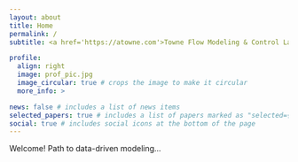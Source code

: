 ```yaml
---
layout: about
title: Home
permalink: /
subtitle: <a href='https://atowne.com'>Towne Flow Modeling & Control Lab, University of Michigan</a>

profile:
  align: right
  image: prof_pic.jpg
  image_circular: true # crops the image to make it circular
  more_info: >

news: false # includes a list of news items
selected_papers: true # includes a list of papers marked as "selected={true}"
social: true # includes social icons at the bottom of the page
---
```


Welcome! Path to data-driven modeling...

<!-- Using this new method, our [work](https://www.cambridge.org/core/journals/journal-of-fluid-mechanics/article/stable-threedimensional-vortex-families-consistent-with-jovian-observations-including-the-great-red-spot/D4B5FA0DDEF319F0392A1E022E9852CA) on the three-dimensional structure of Jovian vortices was published in the *Journal of Fluid dynamics*. -->
